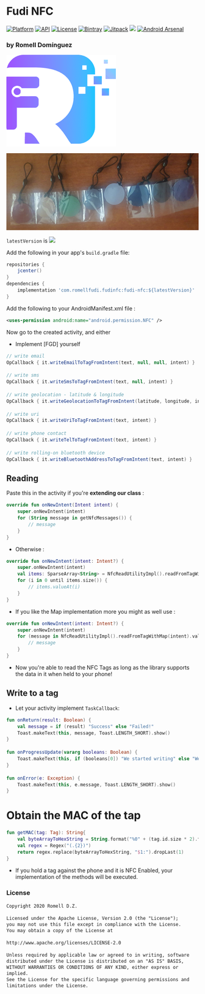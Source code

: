 # Fudi NFC

[![Platform](https://img.shields.io/badge/platform-android-brightgreen.svg)](https://developer.android.com/index.html)
[![API](https://img.shields.io/badge/API-19%2B-brightgreen.svg?style=flat)](https://android-arsenal.com/api?level=19)
[![License](https://img.shields.io/badge/license-Apache%202.0-blue.svg)](https://github.com/romellfudi/FudiNFC/blob/master/LICENSE)
[![Bintray](https://img.shields.io/bintray/v/romllz489/maven/fudi-nfc.svg)](https://bintray.com/romllz489/maven/fudi-nfc) 
[![Jitpack](https://jitpack.io/v/romellfudi/FudiNFC.svg)](https://jitpack.io/#romellfudi/FudiNFC)
[![](https://img.shields.io/badge/language-EN-blue.svg)](./)
[![Android Arsenal]( https://img.shields.io/badge/Android%20Arsenal-Fudi%20NFC-green.svg?style=flat )]( https://android-arsenal.com/details/1/8121 )

### by Romell Domínguez
[![](snapshot/icono.png)](https://www.romellfudi.com/)

![](snapshot/banner.jpg)

`latestVersion` is ![](https://img.shields.io/bintray/v/romllz489/maven/fudi-nfc.svg)

Add the following in your app's `build.gradle` file:

```groovy
repositories {
    jcenter()
}
dependencies {
    implementation 'com.romellfudi.fudinfc:fudi-nfc:${latestVersion}'
}
```

Add the following to your AndroidManifest.xml file :
```xml
<uses-permission android:name="android.permission.NFC" />
```

Now go to the created activity, and either

* Implement [FGD] yourself

```java
// write email
OpCallback { it.writeEmailToTagFromIntent(text, null, null, intent) }

// write sms
OpCallback { it.writeSmsToTagFromIntent(text, null, intent) }

// write geolocation - latitude & longitude
OpCallback { it.writeGeolocationToTagFromIntent(latitude, longitude, intent) } 

// write uri
OpCallback { it.writeUriToTagFromIntent(text, intent) }

// write phone contact
OpCallback { it.writeTelToTagFromIntent(text, intent) }

// write rolling-on bluetooth device
OpCallback { it.writeBluetoothAddressToTagFromIntent(text, intent) }
```

## Reading

Paste this in the activity if you're **extending our class** :

```kotlin
override fun onNewIntent(Intent intent) {
    super.onNewIntent(intent) 
    for (String message in getNfcMessages()) { 
        // message 
    }
}
```

* Otherwise :

```kotlin
override fun onNewIntent(intent: Intent?) {
    super.onNewIntent(intent)
    val items: SparseArray<String> = NfcReadUtilityImpl().readFromTagWithSparseArray(intent)
    for (i in 0 until items.size()) {
        // items.valueAt(i) 
    }
}
```
* If you like the Map implementation more you might as well use :

```kotlin
override fun onNewIntent(intent: Intent?) {
    super.onNewIntent(intent)
    for (message in NfcReadUtilityImpl().readFromTagWithMap(intent).values()) {
        // message
    }
}
```

* Now you're able to read the NFC Tags as long as the library supports the data in it when held to your phone!

## Write to a tag
* Let your activity implement `TaskCallback`:


```kotlin
fun onReturn(result: Boolean) {
    val message = if (result) "Success" else "Failed!"
    Toast.makeText(this, message, Toast.LENGTH_SHORT).show()
}

fun onProgressUpdate(vararg booleans: Boolean) {
    Toast.makeText(this, if (booleans[0]) "We started writing" else "We could not write!", Toast.LENGTH_SHORT).show()
}

fun onError(e: Exception) {
    Toast.makeText(this, e.message, Toast.LENGTH_SHORT).show()
}
```

# Obtain the MAC of the tap
```kotlin
fun getMAC(tag: Tag): String{
    val byteArrayToHexString = String.format("%0" + (tag.id.size * 2).toString() + "X", BigInteger(1, tag.id))
    val regex = Regex("(.{2})")
    return regex.replace(byteArrayToHexString, "$1:").dropLast(1)
}
```

* If you hold a tag against the phone and it is NFC Enabled, your implementation of the methods will be executed.

### License
```
Copyright 2020 Romell D.Z.

Licensed under the Apache License, Version 2.0 (the "License");
you may not use this file except in compliance with the License.
You may obtain a copy of the License at

http://www.apache.org/licenses/LICENSE-2.0

Unless required by applicable law or agreed to in writing, software
distributed under the License is distributed on an "AS IS" BASIS,
WITHOUT WARRANTIES OR CONDITIONS OF ANY KIND, either express or implied.
See the License for the specific language governing permissions and
limitations under the License.
```